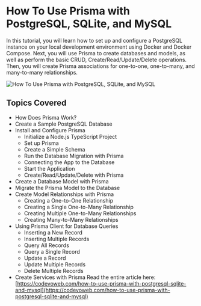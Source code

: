 # How To Use Prisma with PostgreSQL, SQLite, and MySQL

In this tutorial, you will learn how to set up and configure a PostgreSQL instance on your local development environment using Docker and Docker Compose. 
Next, you will use Prisma to create databases and models, as well as perform the basic CRUD, Create/Read/Update/Delete operations. 
Then, you will create Prisma associations for one-to-one, one-to-many, and many-to-many relationships.

![How To Use Prisma with PostgreSQL, SQLite, and MySQL](https://codevoweb.com/wp-content/uploads/2022/08/How-To-Use-Prisma-with-PostgreSQL-SQLite-and-MySQL.webp)

## Topics Covered

- How Does Prisma Work?
- Create a Sample PostgreSQL Database
- Install and Configure Prisma
    - Initialize a Node.js TypeScript Project
    - Set up Prisma
    - Create a Simple Schema
    - Run the Database Migration with Prisma
    - Connecting the App to the Database
    - Start the Application
    - Create/Read/Update/Delete with Prisma
- Create a Database Model with Prisma
- Migrate the Prisma Model to the Database
- Create Model Relationships with Prisma
    - Creating a One-to-One Relationship
    - Creating a Single One-to-Many Relationship
    - Creating Multiple One-to-Many Relationships
    - Creating Many-to-Many Relationships
- Using Prisma Client for Database Queries
    - Inserting a New Record
    - Inserting Multiple Records
    - Query All Records
    - Query a Single Record
    - Update a Record
    - Update Multiple Records
    - Delete Multiple Records
- Create Services with Prisma
Read the entire article here: [https://codevoweb.com/how-to-use-prisma-with-postgresql-sqlite-and-mysql](https://codevoweb.com/how-to-use-prisma-with-postgresql-sqlite-and-mysql)
